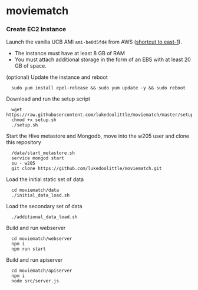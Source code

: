 # moviematch

### Create EC2 Instance

Launch the vanilla UCB AMI `ami-be0d5fd4` from AWS ([shortcut to east-1](https://console.aws.amazon.com/ec2/v2/home?region=us-east-1#LaunchInstanceWizard:ami=ami-be0d5fd4)).

* The instance must have at least 8 GB of RAM
* You must attach additional storage in the form of an EBS with at least 20 GB of space.

(optional) Update the instance and reboot

      sudo yum install epel-release && sudo yum update -y && sudo reboot
	  
Download and run the setup script

      wget https://raw.githubusercontent.com/lukedoolittle/moviematch/master/setup.sh
      chmod +x setup.sh
      ./setup.sh
	  
Start the Hive metastore and Mongodb, move into the w205 user and clone this repository

      /data/start_metastore.sh
      service mongod start
      su - w205
      git clone https://github.com/lukedoolittle/moviematch.git

Load the initial static set of data

      cd moviematch/data
      ./initial_data_load.sh

Load the secondary set of data

      ./additional_data_load.sh
      
Build and run webserver

      cd moviematch/webserver
      npm i
      npm run start

Build and run apiserver

      cd moviematch/apiserver
      npm i
      node src/server.js